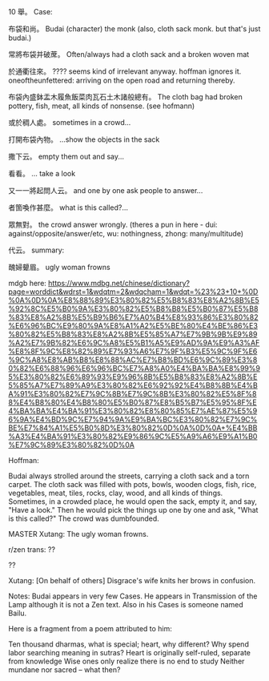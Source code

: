 10
舉。
Case:

布袋和尚。
Budai (character) the monk (also, cloth sack monk. but that's just budai.)

常將布袋并破蓆。
Often/always had a cloth sack and a broken woven mat

於通衢往來。
???? seems kind of irrelevant anyway. hoffman ignores it. 
oneoftheunfettered: arriving on the open road and returning thereby.

布袋內盛鉢盂木履魚飯菜肉瓦石土木諸般總有。
The cloth bag had broken pottery, fish, meat, all kinds of nonsense. (see hofmann)

或於稠人處。
sometimes in a crowd...

打開布袋內物。
...show the objects in the sack

撒下云。
empty them out and say...

看看。
... take a look

又一一將起問人云。
and one by one ask people to answer...

者箇喚作甚麼。
what is this called?...

眾無對。
the crowd answer wrongly. (theres a pun in here - dui: against/opposite/answer/etc, wu: nothingness, zhong: many/multitude)

代云。
summary:

醜婦顰眉。
ugly woman frowns

mdgb here: https://www.mdbg.net/chinese/dictionary?page=worddict&wdrst=1&wdqtm=2&wdqcham=1&wdqt=%23%23+10+%0D%0A%0D%0A%E8%88%89%E3%80%82%E5%B8%83%E8%A2%8B%E5%92%8C%E5%B0%9A%E3%80%82%E5%B8%B8%E5%B0%87%E5%B8%83%E8%A2%8B%E5%B9%B6%E7%A0%B4%E8%93%86%E3%80%82%E6%96%BC%E9%80%9A%E8%A1%A2%E5%BE%80%E4%BE%86%E3%80%82%E5%B8%83%E8%A2%8B%E5%85%A7%E7%9B%9B%E9%89%A2%E7%9B%82%E6%9C%A8%E5%B1%A5%E9%AD%9A%E9%A3%AF%E8%8F%9C%E8%82%89%E7%93%A6%E7%9F%B3%E5%9C%9F%E6%9C%A8%E8%AB%B8%E8%88%AC%E7%B8%BD%E6%9C%89%E3%80%82%E6%88%96%E6%96%BC%E7%A8%A0%E4%BA%BA%E8%99%95%E3%80%82%E6%89%93%E9%96%8B%E5%B8%83%E8%A2%8B%E5%85%A7%E7%89%A9%E3%80%82%E6%92%92%E4%B8%8B%E4%BA%91%E3%80%82%E7%9C%8B%E7%9C%8B%E3%80%82%E5%8F%88%E4%B8%80%E4%B8%80%E5%B0%87%E8%B5%B7%E5%95%8F%E4%BA%BA%E4%BA%91%E3%80%82%E8%80%85%E7%AE%87%E5%96%9A%E4%BD%9C%E7%94%9A%E9%BA%BC%E3%80%82%E7%9C%BE%E7%84%A1%E5%B0%8D%E3%80%82%0D%0A%0D%0A+%E4%BB%A3%E4%BA%91%E3%80%82%E9%86%9C%E5%A9%A6%E9%A1%B0%E7%9C%89%E3%80%82%0D%0A

Hoffman:

Budai always strolled around the streets, carrying a cloth sack and a torn carpet. The cloth sack was filled with pots, bowls, wooden clogs, fish, rice, vegetables, meat, tiles, rocks, clay, wood, and all kinds of things. Sometimes, in a crowded place, he would open the sack, empty it, and say, "Have a look." Then he would pick the things up one by one and ask, "What is this called?" The crowd was dumbfounded.

MASTER Xutang: The ugly woman frowns.

r/zen trans:
??

??

Xutang: [On behalf of others] Disgrace's wife knits her brows in confusion.

Notes:
Budai appears in very few Cases. He appears in Transmission of the Lamp although it is not a Zen text. Also in his Cases is someone named Bailu.

Here is a fragment from a poem attributed to him:

Ten thousand dharmas, what is special; heart, why different? Why spend labor searching meaning in sutras? Heart is originally self-ruled, separate from knowledge Wise ones only realize there is no end to study Neither mundane nor sacred – what then?
